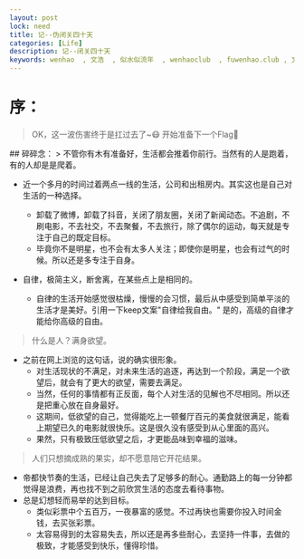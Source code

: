 ```yaml
---
layout: post
lock: need
title: 记--伪闭关四十天
categories: [Life]
description: 记--闭关四十天
keywords: wenhao  , 文浩  , 似水似流年  , wenhaoclub  , fuwenhao.club , 文浩的博客
---
```

# 序：
> OK，这一波伤害终于是扛过去了~😷 开始准备下一个Flag🤞

<link rel="stylesheet" href="https://cdn.jsdelivr.net/npm/aplayer@1.7.0/dist/APlayer.min.css">
<script src="https://cdn.jsdelivr.net/npm/aplayer@1.7.0/dist/APlayer.min.js"></script>
<script src="https://cdn.jsdelivr.net/npm/meting@1.1.0/dist/Meting.min.js"></script>

<div class="aplayer" data-id="1436076578" data-server="netease" data-type="song" data-mode="single" data-autoplay="true"></div>
## 碎碎念：
>  不管你有木有准备好，生活都会推着你前行。当然有的人是跑着，有的人却是是爬着。

- 近一个多月的时间过着两点一线的生活，公司和出租房内。其实这也是自己对生活的一种选择。
	- 卸载了微博，卸载了抖音，关闭了朋友圈，关闭了新闻动态。不追剧，不刷电影，不去社交，不去聚餐，不去旅行，除了偶尔的运动，每天就是专注于自己的既定目标。
	- 毕竟你不是明星，也不会有太多人关注；即使你是明星，也会有过气的时候。所以还是多专注于自身。

- 自律，极简主义，断舍离，在某些点上是相同的。
	- 自律的生活开始感觉很枯燥，慢慢的会习惯，最后从中感受到简单平淡的生活才是美好。引用一下keep文案"自律给我自由。" 是的，高级的自律才能给你高级的自由。

> 什么是人？满身欲望。

- 之前在网上浏览的这句话，说的确实很形象。
	- 对生活现状的不满足，对未来生活的追逐，再达到一个阶段，满足一个欲望后，就会有了更大的欲望，需要去满足。
	- 当然，任何的事情都有正反面，每个人对生活的见解也不尽相同。所以还是把重心放在自身最好。
	- 这期间，低欲望的自己，觉得能吃上一顿餐厅百元的美食就很满足，能看上期望已久的电影就很快乐。这是很久没有感受到从心里面的高兴。
	- 果然，只有极致压低欲望之后，才更能品味到幸福的滋味。

> 人们只想摘成熟的果实，却不愿意陪它开花结果。	

- 帝都快节奏的生活，已经让自己失去了足够多的耐心。通勤路上的每一分钟都觉得是浪费，再也找不到之前欣赏生活的态度去看待事物。
- 总是幻想轻而易举的达到目标。
	- 类似彩票中个五百万，一夜暴富的感觉。不过再快也需要你投入时间金钱，去买张彩票。
	- 太容易得到的太容易失去，所以还是再多些耐心，去坚持一件事，去做的极致，才能感受到快乐，懂得珍惜。
